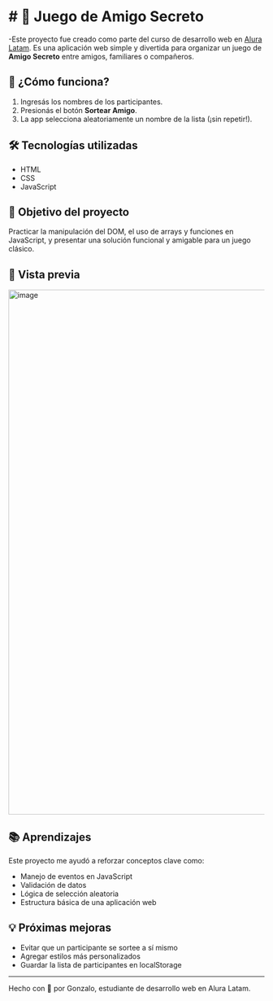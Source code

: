 <h1># 🎁 Juego de Amigo Secreto</h1>

-Este proyecto fue creado como parte del curso de desarrollo web en [Alura Latam](https://www.aluracursos.com/). Es una aplicación web simple y divertida para organizar un juego de **Amigo Secreto** entre amigos, familiares o compañeros.

## 🚀 ¿Cómo funciona?

1. Ingresás los nombres de los participantes.
2. Presionás el botón **Sortear Amigo**.
3. La app selecciona aleatoriamente un nombre de la lista (¡sin repetir!).

## 🛠️ Tecnologías utilizadas

- HTML
- CSS
- JavaScript

## 🎯 Objetivo del proyecto

Practicar la manipulación del DOM, el uso de arrays y funciones en JavaScript, y presentar una solución funcional y amigable para un juego clásico.

## 📸 Vista previa

<img width="1920" height="1032" alt="image" src="https://github.com/user-attachments/assets/219469ff-2ece-43fe-81fa-2d7a638ee54f" />


## 📚 Aprendizajes

Este proyecto me ayudó a reforzar conceptos clave como:

- Manejo de eventos en JavaScript
- Validación de datos
- Lógica de selección aleatoria
- Estructura básica de una aplicación web

## 💡 Próximas mejoras

- Evitar que un participante se sortee a sí mismo
- Agregar estilos más personalizados
- Guardar la lista de participantes en localStorage

---

Hecho con 💙 por Gonzalo, estudiante de desarrollo web en Alura Latam.

